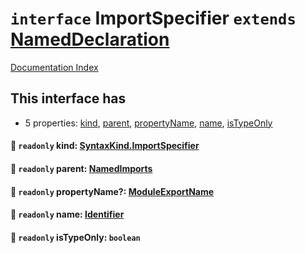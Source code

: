 # `interface` ImportSpecifier `extends` [NamedDeclaration](../interface.NamedDeclaration/README.md)

[Documentation Index](../README.md)

## This interface has

- 5 properties:
[kind](#-readonly-kind-syntaxkindimportspecifier),
[parent](#-readonly-parent-namedimports),
[propertyName](#-readonly-propertyname-moduleexportname),
[name](#-readonly-name-identifier),
[isTypeOnly](#-readonly-istypeonly-boolean)


#### 📄 `readonly` kind: [SyntaxKind.ImportSpecifier](../enum.SyntaxKind/README.md#importspecifier--276)



#### 📄 `readonly` parent: [NamedImports](../interface.NamedImports/README.md)



#### 📄 `readonly` propertyName?: [ModuleExportName](../type.ModuleExportName/README.md)



#### 📄 `readonly` name: [Identifier](../interface.Identifier/README.md)



#### 📄 `readonly` isTypeOnly: `boolean`



